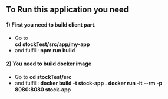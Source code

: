 ## To Run this application you need

#### 1) First you need to build client part.

- Go to  
  **cd stockTest/src/app/my-app**
- and fulfill:
  **npm run build**

#### 2) You need to build docker image

- Go to
  **cd stockTest/src**
- and fulfill:
  **docker build -t stock-app .**
  **docker run -it --rm -p 8080:8080 stock-app**
